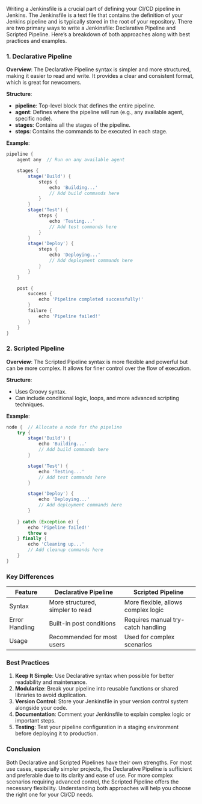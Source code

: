 Writing a Jenkinsfile is a crucial part of defining your CI/CD pipeline in Jenkins. The Jenkinsfile is a text file that contains the definition of your Jenkins pipeline and is typically stored in the root of your repository. There are two primary ways to write a Jenkinsfile: Declarative Pipeline and Scripted Pipeline. Here’s a breakdown of both approaches along with best practices and examples.

### 1. Declarative Pipeline

**Overview**: The Declarative Pipeline syntax is simpler and more structured, making it easier to read and write. It provides a clear and consistent format, which is great for newcomers.

**Structure**:
- **pipeline**: Top-level block that defines the entire pipeline.
- **agent**: Defines where the pipeline will run (e.g., any available agent, specific node).
- **stages**: Contains all the stages of the pipeline.
- **steps**: Contains the commands to be executed in each stage.

**Example**:
```groovy
pipeline {
    agent any  // Run on any available agent

    stages {
        stage('Build') {
            steps {
                echo 'Building...'
                // Add build commands here
            }
        }
        stage('Test') {
            steps {
                echo 'Testing...'
                // Add test commands here
            }
        }
        stage('Deploy') {
            steps {
                echo 'Deploying...'
                // Add deployment commands here
            }
        }
    }

    post {
        success {
            echo 'Pipeline completed successfully!'
        }
        failure {
            echo 'Pipeline failed!'
        }
    }
}
```

### 2. Scripted Pipeline

**Overview**: The Scripted Pipeline syntax is more flexible and powerful but can be more complex. It allows for finer control over the flow of execution.

**Structure**:
- Uses Groovy syntax.
- Can include conditional logic, loops, and more advanced scripting techniques.

**Example**:
```groovy
node {  // Allocate a node for the pipeline
    try {
        stage('Build') {
            echo 'Building...'
            // Add build commands here
        }

        stage('Test') {
            echo 'Testing...'
            // Add test commands here
        }

        stage('Deploy') {
            echo 'Deploying...'
            // Add deployment commands here
        }
        
    } catch (Exception e) {
        echo 'Pipeline failed!'
        throw e
    } finally {
        echo 'Cleaning up...'
        // Add cleanup commands here
    }
}
```

### Key Differences

| Feature              | Declarative Pipeline                      | Scripted Pipeline                     |
|----------------------|-----------------------------------------|--------------------------------------|
| Syntax               | More structured, simpler to read       | More flexible, allows complex logic  |
| Error Handling       | Built-in post conditions                | Requires manual try-catch handling   |
| Usage                | Recommended for most users              | Used for complex scenarios            |

### Best Practices

1. **Keep It Simple**: Use Declarative syntax when possible for better readability and maintenance.
2. **Modularize**: Break your pipeline into reusable functions or shared libraries to avoid duplication.
3. **Version Control**: Store your Jenkinsfile in your version control system alongside your code.
4. **Documentation**: Comment your Jenkinsfile to explain complex logic or important steps.
5. **Testing**: Test your pipeline configuration in a staging environment before deploying it to production.

### Conclusion

Both Declarative and Scripted Pipelines have their own strengths. For most use cases, especially simpler projects, the Declarative Pipeline is sufficient and preferable due to its clarity and ease of use. For more complex scenarios requiring advanced control, the Scripted Pipeline offers the necessary flexibility. Understanding both approaches will help you choose the right one for your CI/CD needs.
